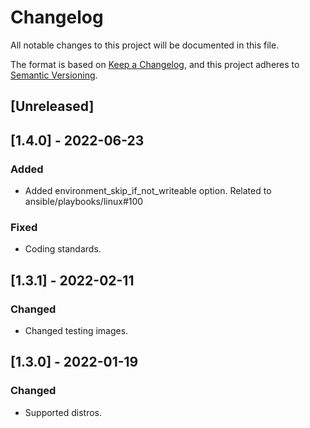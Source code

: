 # Changelog
All notable changes to this project will be documented in this file.

The format is based on [Keep a Changelog](https://keepachangelog.com/en/1.0.0/),
and this project adheres to [Semantic Versioning](https://semver.org/spec/v2.0.0.html).

## [Unreleased]

## [1.4.0] - 2022-06-23
### Added
- Added environment_skip_if_not_writeable option. Related to ansible/playbooks/linux#100
  
### Fixed
- Coding standards.

## [1.3.1] - 2022-02-11
### Changed
- Changed testing images.

## [1.3.0] - 2022-01-19
### Changed
- Supported distros.
